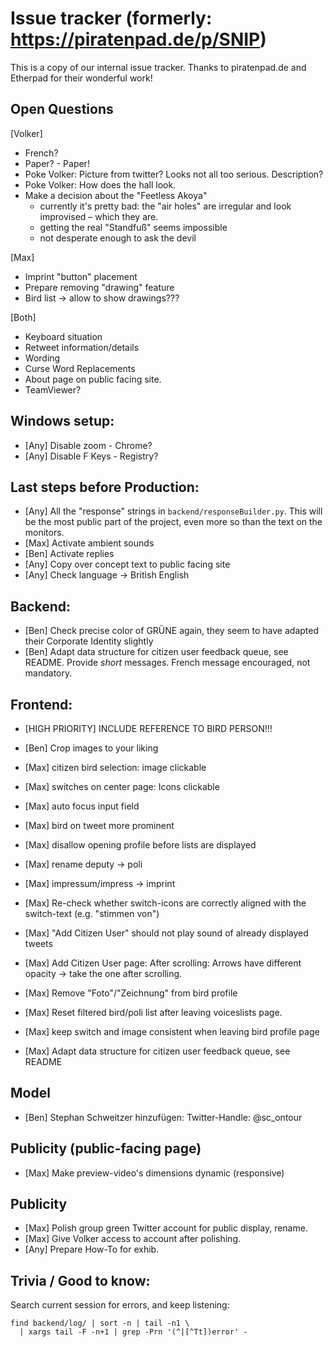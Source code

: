 # Issue tracker (formerly: https://piratenpad.de/p/SNIP)

This is a copy of our internal issue tracker. Thanks to piratenpad.de
and Etherpad for their wonderful work!

## Open Questions

[Volker]
- French?
- Paper? - Paper!
- Poke Volker: Picture<Schweizer> from twitter? Looks not all too serious. Description?
- Poke Volker: How does the hall look.
- Make a decision about the "Feetless Akoya"
    * currently it's pretty bad: the "air holes" are irregular and look improvised – which they are.
    * getting the real "Standfuß" seems impossible
    * not desperate enough to ask the devil

[Max]
- Imprint "button" placement
- Prepare removing "drawing" feature
- Bird list -> allow to show drawings???

[Both]
- Keyboard situation
- Retweet information/details
- Wording
- Curse Word Replacements
- About page on public facing site.
- TeamViewer?

## Windows setup:

- [Any] Disable zoom - Chrome?
- [Any] Disable F Keys - Registry?

## Last steps before Production:

- [Any] All the "response" strings in `backend/responseBuilder.py`.
    This will be the most public part of the project, even more so than the text on the monitors.
- [Max] Activate ambient sounds
- [Ben] Activate replies
- [Any] Copy over concept text to public facing site
- [Any] Check language -> British English

## Backend:

- [Ben] Check precise color of GRÜNE again, they seem to have adapted their Corporate Identity slightly
- [Ben] Adapt data structure for citizen user feedback queue, see README.
      Provide *short* messages. French message encouraged, not mandatory.

## Frontend:

- [HIGH PRIORITY] INCLUDE REFERENCE TO BIRD PERSON!!!

- [Ben] Crop images to your liking
- [Max] citizen bird selection: image clickable
- [Max] switches on center page: Icons clickable
- [Max] auto focus input field
- [Max] bird on tweet more prominent
- [Max] disallow opening profile before lists are displayed  
- [Max] rename deputy -> poli
- [Max] impressum/impress -> imprint
- [Max] Re-check whether switch-icons are correctly aligned with the switch-text (e.g. "stimmen von")
- [Max] "Add Citizen User" should not play sound of already displayed tweets
- [Max] Add Citizen User page: After scrolling: Arrows have different opacity -> take the one after scrolling.
- [Max] Remove "Foto"/"Zeichnung" from bird profile
- [Max] Reset filtered bird/poli list after leaving voiceslists page.
- [Max] keep switch and image consistent when leaving bird profile page
- [Max] Adapt data structure for citizen user feedback queue, see README

## Model

- [Ben] Stephan Schweitzer hinzufügen:
    Twitter-Handle: @sc_ontour

## Publicity (public-facing page)

- [Max] Make preview-video's dimensions dynamic (responsive)

## Publicity

- [Max] Polish group green Twitter account for public display, rename.
- [Max] Give Volker access to account after polishing.
- [Any] Prepare How-To for exhib.

## Trivia / Good to know:

Search current session for errors, and keep listening:

    find backend/log/ | sort -n | tail -n1 \
      | xargs tail -F -n+1 | grep -Prn '(^|[^Tt])error' -

